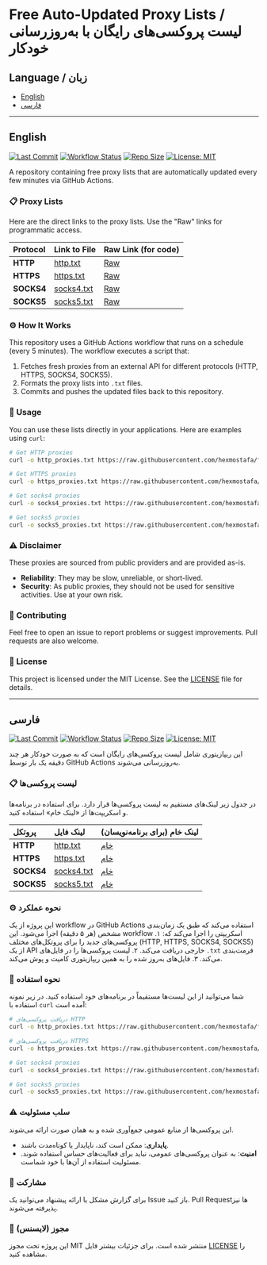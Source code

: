 # Free Auto-Updated Proxy Lists / لیست پروکسی‌های رایگان با به‌روزرسانی خودکار

## Language / زبان
- [English](#english)
- [فارسی](#فارسی)

---

## English

[![Last Commit](https://img.shields.io/github/last-commit/hexmostafa/free-proxies?style=for-the-badge&logo=github)](https://github.com/hexmostafa/free-proxies/commits/main)
[![Workflow Status](https://img.shields.io/github/actions/workflow/status/hexmostafa/free-proxies/update-proxies.yml?style=for-the-badge)](https://github.com/hexmostafa/free-proxies/actions)
[![Repo Size](https://img.shields.io/github/repo-size/hexmostafa/free-proxies?style=for-the-badge&logo=github)](https://github.com/hexmostafa/free-proxies)
[![License: MIT](https://img.shields.io/github/license/hexmostafa/free-proxies?style=for-the-badge)](https://github.com/hexmostafa/free-proxies/blob/main/LICENSE)

A repository containing free proxy lists that are automatically updated every few minutes via GitHub Actions.

### 📋 Proxy Lists

Here are the direct links to the proxy lists. Use the "Raw" links for programmatic access.

| Protocol  | Link to File                                    | Raw Link (for code)                                    |
|:----------|:-----------------------------------------------|:-----------------------------------------------------|
| **HTTP**  | [http.txt](https://github.com/hexmostafa/free-proxies/blob/main/http.txt) | [Raw](https://raw.githubusercontent.com/hexmostafa/free-proxies/main/http.txt) |
| **HTTPS** | [https.txt](https://github.com/hexmostafa/free-proxies/blob/main/https.txt) | [Raw](https://raw.githubusercontent.com/hexmostafa/free-proxies/main/https.txt) |
| **SOCKS4**| [socks4.txt](https://github.com/hexmostafa/free-proxies/blob/main/socks4.txt) | [Raw](https://raw.githubusercontent.com/hexmostafa/free-proxies/main/socks4.txt) |
| **SOCKS5**| [socks5.txt](https://github.com/hexmostafa/free-proxies/blob/main/socks5.txt) | [Raw](https://raw.githubusercontent.com/hexmostafa/free-proxies/main/socks5.txt) |

### ⚙️ How It Works

This repository uses a GitHub Actions workflow that runs on a schedule (every 5 minutes). The workflow executes a script that:
1. Fetches fresh proxies from an external API for different protocols (HTTP, HTTPS, SOCKS4, SOCKS5).
2. Formats the proxy lists into `.txt` files.
3. Commits and pushes the updated files back to this repository.

### 🚀 Usage

You can use these lists directly in your applications. Here are examples using `curl`:

```bash
# Get HTTP proxies
curl -o http_proxies.txt https://raw.githubusercontent.com/hexmostafa/free-proxies/main/http.txt
```
```bash
# Get HTTPS proxies
curl -o https_proxies.txt https://raw.githubusercontent.com/hexmostafa/free-proxies/main/https.txt
```
```bash
# Get socks4 proxies
curl -o socks4_proxies.txt https://raw.githubusercontent.com/hexmostafa/free-proxies/main/socks4.txt
```
```bash
# Get socks5 proxies
curl -o socks5_proxies.txt https://raw.githubusercontent.com/hexmostafa/free-proxies/main/socks5.txt
```

### ⚠️ Disclaimer

These proxies are sourced from public providers and are provided as-is.
- **Reliability**: They may be slow, unreliable, or short-lived.
- **Security**: As public proxies, they should not be used for sensitive activities. Use at your own risk.

### 🤝 Contributing

Feel free to open an issue to report problems or suggest improvements. Pull requests are also welcome.

### 📄 License

This project is licensed under the MIT License. See the [LICENSE](https://github.com/hexmostafa/free-proxies/blob/main/LICENSE) file for details.

---

## فارسی

[![Last Commit](https://img.shields.io/github/last-commit/hexmostafa/free-proxies?style=for-the-badge&logo=github)](https://github.com/hexmostafa/free-proxies/commits/main)
[![Workflow Status](https://img.shields.io/github/actions/workflow/status/hexmostafa/free-proxies/update-proxies.yml?style=for-the-badge)](https://github.com/hexmostafa/free-proxies/actions)
[![Repo Size](https://img.shields.io/github/repo-size/hexmostafa/free-proxies?style=for-the-badge&logo=github)](https://github.com/hexmostafa/free-proxies)
[![License: MIT](https://img.shields.io/github/license/hexmostafa/free-proxies?style=for-the-badge)](https://github.com/hexmostafa/free-proxies/blob/main/LICENSE)

این ریپازیتوری شامل لیست پروکسی‌های رایگان است که به صورت خودکار هر چند دقیقه یک بار توسط GitHub Actions به‌روزرسانی می‌شوند.

### 📋 لیست پروکسی‌ها

در جدول زیر لینک‌های مستقیم به لیست پروکسی‌ها قرار دارد. برای استفاده در برنامه‌ها و اسکریپت‌ها از «لینک خام» استفاده کنید.

| پروتکل   | لینک فایل                                       | لینک خام (برای برنامه‌نویسان)                         |
|:---------|:-----------------------------------------------|:-----------------------------------------------------|
| **HTTP**  | [http.txt](https://github.com/hexmostafa/free-proxies/blob/main/http.txt) | [خام](https://raw.githubusercontent.com/hexmostafa/free-proxies/main/http.txt) |
| **HTTPS** | [https.txt](https://github.com/hexmostafa/free-proxies/blob/main/https.txt) | [خام](https://raw.githubusercontent.com/hexmostafa/free-proxies/main/https.txt) |
| **SOCKS4**| [socks4.txt](https://github.com/hexmostafa/free-proxies/blob/main/socks4.txt) | [خام](https://raw.githubusercontent.com/hexmostafa/free-proxies/main/socks4.txt) |
| **SOCKS5**| [socks5.txt](https://github.com/hexmostafa/free-proxies/blob/main/socks5.txt) | [خام](https://raw.githubusercontent.com/hexmostafa/free-proxies/main/socks5.txt) |

### ⚙️ نحوه عملکرد

این پروژه از یک workflow در GitHub Actions استفاده می‌کند که طبق یک زمان‌بندی مشخص (هر ۵ دقیقه) اجرا می‌شود. این workflow اسکریپتی را اجرا می‌کند که:
۱. پروکسی‌های جدید را برای پروتکل‌های مختلف (HTTP, HTTPS, SOCKS4, SOCKS5) از یک API خارجی دریافت می‌کند.
۲. لیست پروکسی‌ها را در فایل‌های `.txt` فرمت‌بندی می‌کند.
۳. فایل‌های به‌روز شده را به همین ریپازیتوری کامیت و پوش می‌کند.

### 🚀 نحوه استفاده

شما می‌توانید از این لیست‌ها مستقیماً در برنامه‌های خود استفاده کنید. در زیر نمونه استفاده با `curl` آمده است:

```bash
# دریافت پروکسی‌های HTTP
curl -o http_proxies.txt https://raw.githubusercontent.com/hexmostafa/free-proxies/main/http.txt
```
```bash
# دریافت پروکسی‌های HTTPS
curl -o https_proxies.txt https://raw.githubusercontent.com/hexmostafa/free-proxies/main/https.txt
```
```bash
# Get socks4 proxies
curl -o socks4_proxies.txt https://raw.githubusercontent.com/hexmostafa/free-proxies/main/socks4.txt
```
```bash
# Get socks5 proxies
curl -o socks5_proxies.txt https://raw.githubusercontent.com/hexmostafa/free-proxies/main/socks5.txt
```
### ⚠️ سلب مسئولیت

این پروکسی‌ها از منابع عمومی جمع‌آوری شده و به همان صورت ارائه می‌شوند.
- **پایداری**: ممکن است کند، ناپایدار یا کوتاه‌مدت باشند.
- **امنیت**: به عنوان پروکسی‌های عمومی، نباید برای فعالیت‌های حساس استفاده شوند. مسئولیت استفاده از آن‌ها با خود شماست.

### 🤝 مشارکت

برای گزارش مشکل یا ارائه پیشنهاد می‌توانید یک Issue باز کنید. Pull Requestها نیز پذیرفته می‌شوند.

### 📄 مجوز (لایسنس)

این پروژه تحت مجوز MIT منتشر شده است. برای جزئیات بیشتر فایل [LICENSE](https://github.com/hexmostafa/free-proxies/blob/main/LICENSE) را مشاهده کنید.
